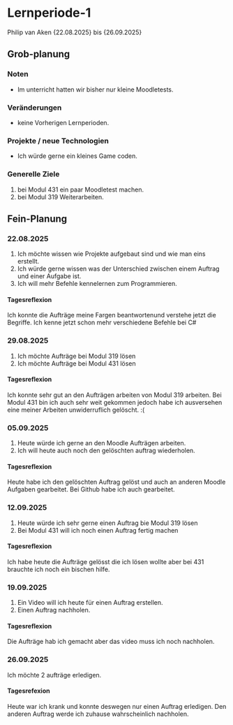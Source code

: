 # Lernperiode-1
Philip van Aken
{22.08.2025} bis {26.09.2025}
## Grob-planung
### Noten
- Im unterricht hatten wir bisher nur kleine Moodletests.
### Veränderungen
- keine Vorherigen Lernperioden.
### Projekte / neue Technologien
- Ich würde gerne ein kleines Game coden.
### Generelle Ziele
1. bei Modul 431 ein paar Moodletest machen.
2. bei Modul 319 Weiterarbeiten.
## Fein-Planung
### 22.08.2025
1. Ich möchte wissen wie Projekte aufgebaut sind und wie man eins erstellt.
2. Ich würde gerne wissen was der Unterschied zwischen einem Auftrag und einer Aufgabe ist.
3. Ich will mehr Befehle kennelernen zum Programmieren.
#### Tagesreflexion
Ich konnte die Aufträge meine Fargen beantwortenund verstehe jetzt die Begriffe.
Ich kenne jetzt schon mehr verschiedene Befehle bei C#
### 29.08.2025
1. Ich möchte Aufträge bei Modul 319 lösen
2. Ich möchte Aufträge bei Modul 431 lösen
#### Tagesreflexion
Ich konnte sehr gut an den Aufträgen arbeiten von Modul 319 arbeiten.
Bei Modul 431 bin ich auch sehr weit gekommen jedoch habe ich ausversehen eine meiner Arbeiten unwiderruflich gelöscht. :(
### 05.09.2025
1. Heute würde ich gerne an den Moodle Aufträgen arbeiten.
2. Ich will heute auch noch den gelöschten auftrag wiederholen.
#### Tagesreflexion
Heute habe ich den gelöschten Auftrag gelöst und auch an anderen Moodle Aufgaben gearbeitet.
Bei Github habe ich auch gearbeitet.
### 12.09.2025
1. Heute würde ich sehr gerne einen Auftrag bie Modul 319 lösen
2. Bei Modul 431 will ich noch einen Auftrag fertig machen
#### Tagesreflexion
Ich habe heute die Aufträge gelösst die ich lösen wollte aber bei 431 brauchte ich noch ein bischen hilfe.
### 19.09.2025
1. Ein Video will ich heute für einen Auftrag erstellen.
2. Einen Auftrag nachholen.
#### Tagesreflexion
Die Aufträge hab ich gemacht aber das video muss ich noch nachholen.
### 26.09.2025
Ich möchte 2 aufträge erledigen.
#### Tagesrefexion
Heute war ich krank und konnte deswegen nur einen Auftrag erledigen.
Den anderen Auftrag werde ich zuhause wahrscheinlich nachholen.

